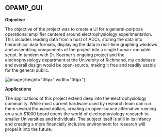 ## OPAMP_GUI

**Objective**

The objective of the project was to create a UI for a general-purpose operational amplifier centered around electrophysiology experimentation. This includes reading data from a host of ADCs, storing the data into hierarchical data formats, displaying the data in real-time graphing windows and assembling components of the project into a single human-runnable script. In tandem with Dr. Koerner’s ongoing project and the electrophysiology department at the University of Richmond, my codebase and overall design would be open-source, making it free and readily usable for the general public.

![image](https://user-images.githubusercontent.com/78660740/127667619-ca08f3fb-837b-4213-801d-e51b9a6d49d7.png){:height="36px" width="36px"}.



**Applications**

The applications of this project extend deep into the electrophysiology community. While most current hardware used by research team can run them several thousand dollars, creating an open-source alternative running on a sub $1000 board opens the world of electrophysiology research to smaller Universities and individuals. The subject itself is still in its infancy and creating a more financially inclusive environment for research will propel it into the future.




